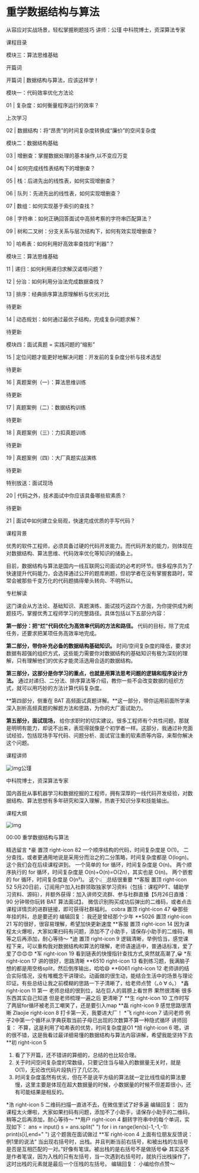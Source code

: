 # 重学数据结构与算法

从容应对实战场景，轻松掌握刷题技巧
讲师：公瑾  中科院博士，资深算法专家



课程目录

模块三：算法思维基础

开篇词

开篇词 | 数据结构与算法，应该这样学！

模块一：代码效率优化方法论

01 | 复杂度：如何衡量程序运行的效率？

上次学习

02 | 数据结构：将“昂贵”的时间复杂度转换成“廉价”的空间复杂度

模块二：数据结构基础

03 | 增删查：掌握数据处理的基本操作,以不变应万变

04 | 如何完成线性表结构下的增删查？

05 | 栈：后进先出的线性表，如何实现增删查？

06 | 队列：先进先出的线性表，如何实现增删查？

07 | 数组：如何实现基于索引的查找？

08 | 字符串：如何正确回答面试中高频考察的字符串匹配算法？

09 | 树和二叉树：分支关系与层次结构下，如何有效实现增删查？

10 | 哈希表：如何利用好高效率查找的“利器”？

模块三：算法思维基础

11 | 递归：如何利用递归求解汉诺塔问题？

12 | 分治：如何利用分治法完成数据查找？

13 | 排序：经典排序算法原理解析与优劣对比

待更新

14 | 动态规划：如何通过最优子结构，完成复杂问题求解？

待更新

模块四：面试真题 = 实践问题的“缩影”

15 | 定位问题才能更好地解决问题：开发前的复杂度分析与技术选型

待更新

16 | 真题案例（一）：算法思维训练

待更新

17 | 真题案例（二）：数据结构训练

待更新

18 | 真题案例（三）：力扣真题训练

待更新

19 | 真题案例（四）：大厂真题实战演练

待更新

特别放送：面试现场

20 | 代码之外，技术面试中你应该具备哪些软素质？

待更新

21 | 面试中如何建立全局观，快速完成优质的手写代码？

 

课程背景





优秀的软件工程师，必须具备过硬的代码开发能力。而代码开发的能力，则体现在对数据结构、算法思维、代码效率优化等知识的储备上。



目前，数据结构与算法是国内一线互联网公司面试的必考的环节。很多程序员为了快速提升代码能力，会选择通过公开的题库刷题，但初学者在没有掌握套路时，常常会被那些千变万化的代码题搞得晕头转向、不明所以。





专栏解读





这门课会从方法论、基础知识、真题演练、面试技巧这四个方面，为你提供成为刷题技巧，掌握优秀工程师学习的完整路径。具体包括以下五部分内容：



**第一部分：把“烂”代码优化为高效率代码的方法和路径。** 代码的目标，除了完成任务，还要求把某项任务高效率地完成。



**第二部分，带你补充必备的数据结构基础知识。** 时间/空间复杂度的降低，要求对数据有超强的组织方式，这些能力需要你对数据结构的基础知识有极为深刻的理解，只有理解他们的优劣才能灵活选用合适的数据结构。



**第三部分，这部分是你学习的重点，也就是用算法思考问题的逻辑和程序设计方法。** 通过对递归、二分法、排序算法等介绍，教你一些不会改变数据的组织方式，就可以用巧妙的方法计算代码复杂度。



**第四部分，侧重在 BAT 高频面试真题详解。**这一部分，带你运用前面所学来深入剖析高频真题的解题方法和思路，为你的大厂面试助力。 



**第五部分，面试现场，** 给你求职时的切实建议。很多工程师有个共性问题，那就是明明有能力，却说不出来，表现得就像是个初学者一样。这部分，我通过补充面试经验，包括现场手写代码、问题分析、面试官注重的软素质等内容，来帮你解决这个问题。



课程讲师

![img](assets/Ciqc1F64shiAbSVIAAAS_Vh0ueE298.jpg)公瑾

中科院博士，资深算法专家



国内首批从事机器学习和数据挖掘的工程师，拥有深厚的一线代码开发经验，对数据结构、算法思想有多年研究和深入理解，热衷于知识分享和技能输出。

课程大纲

![img](assets/CgqCHl7DTqKAFBIOAAO1j9s5nMY074.jpg)


00:00 重学数据结构与算法

精选留言
*豪
置顶
right-icon
82
一个顺序结构的代码，时间复杂度是 O(1)。
二分查找，或者更通用地说是采用分而治之的二分策略，时间复杂度都是 O(logn)。这个我们会在后续课程讲到。
一个简单的 for 循环，时间复杂度是 O(n)。
两个顺序执行的 for 循环，时间复杂度是 O(n)+O(n)=O(2n)，其实也是 O(n)。
两个嵌套的 for 循环，时间复杂度是 O(n²)。
这个👆🏻总结很重要
**客服
置顶
right-icon
52
5月20日前，订阅用户加入社群领取独家学习资料（包括：课程PPT、辅助学习资料、源码），并额外获得：加入讲师交流群、参与社群直播【5月26日直播：90 分钟带你玩转 BAT 算法面试】。 微信识别购买成功后弹出的二维码，或者点击课程详情页的进群链接，即可获得社群福利。
cobra
置顶
right-icon
47
😂那些年挂的科，总是要还的
编辑回复： 我还是曾经那个少年
**5026
置顶
right-icon
21
写的很好，很容易理解，希望加快更新速度
**客服
置顶
right-icon
14
因为课程太火爆啦，大家如果扫码有问题，添加不了小助手，请保存小助手的二维码，稍等之后再添加，耐心等待～
*迪
置顶
right-icon
9
逻辑清晰，举例恰当，感觉课程下来，可以重构我对数据结构和算法的理解，老师语速适中，普通话标准，爱了爱了😍😍😍
*军
right-icon
19
看到链表的快慢指针查找方式,突然就高潮了,😀
*东
right-icon
17
讲的很好，思路清晰
**6510
right-icon
13
看到练习题，我满脑子想的都是用空格split，然后倒序输出，哈哈😄
**6061
right-icon
12
老师讲的结合实际情况，没有堆概念干讲理论。动画做的很生动，能结合生活中的场景与理论印证。有些总结让我之前模糊的思路一下子清晰了，给老师点赞（｡ò ∀ ó｡）
*鑫
right-icon
11
第一
老师总结的很到位，站在巨人的肩膀上看世界  果然很清晰  很多东西其实自己知道 但是老师梳理一遍之后 更清晰了
**生
right-icon
10
工作时写了两层for循环被老员工嘲笑了，还是要引入map
**磊
right-icon
9
感觉思路很清晰
Zlaojie
right-icon
8
打卡第一天，我要进大厂！
*飞
right-icon
7
请问老师 例子2中第一个循环从字典获取当前子母已出现的次数算不算一种隐式循环
讲师回复： 不算，这是利用了哈希表的优势，时间复杂度是O1
*旭
right-icon
6
嗯，讲的很不错，这是我看过最详细易懂的数据结构与算法内容讲解，希望我能坚持下去
**初
right-icon
5
1. 看了下开篇，还不错讲的算细的，总结的也比较合理。
2. 关于时间空间复杂度的常数级，只要记住当与输入的数据量无关时，就是O(1)，无论改代码片段执行了几亿次。
3. 时间复杂度虽然有优劣，但在不是说平方级的算法就一定比线性级的算法要慢，这里主要是体现在超大数据量的时候，小数据量的时候不但差距很小，还有可能结果是相反的。

*浩
right-icon
5
二维码扫描一直进不去，在微信里试了好多遍
编辑回复： 因为课程太火爆啦，大家如果扫码有问题，添加不了小助手，请保存小助手的二维码，稍等之后再添加，耐心等待～
**用户
right-icon
4
翻转字符串中的每个单词，实现如下：
ans = input()
s = ans.split(" ")
for i in range(len(s)-1,-1,-1):
	print(s[i],end=" ")
这个题我在面试做过
**军
right-icon
4
上面有位朋友反馈说：例1里的说法“ 当出现右括号时，出栈。并且判断当前右括号，和被出栈的左括号是否是互相匹配的一对。”好像有笔误。被出栈的是右括号不是做括号😂
其实这不是作者笔误，因为入栈的只有左括号，当一次遇到右括号时，就执行出栈操作了，这时出栈的元素就是最后一个压栈的左括号。
编辑回复： 小编给你点赞～